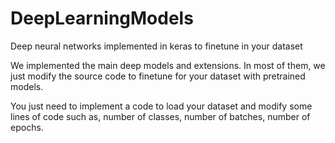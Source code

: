 # DeepLearningModels
 Deep neural networks implemented in keras to finetune in your dataset
 
 We implemented the main deep models and extensions. In most of them, we just modify the source code to finetune for your dataset with pretrained models.
 
 You just need to implement a code to load your dataset and modify some lines of code such as, number of classes, number of batches, number of epochs.
 

